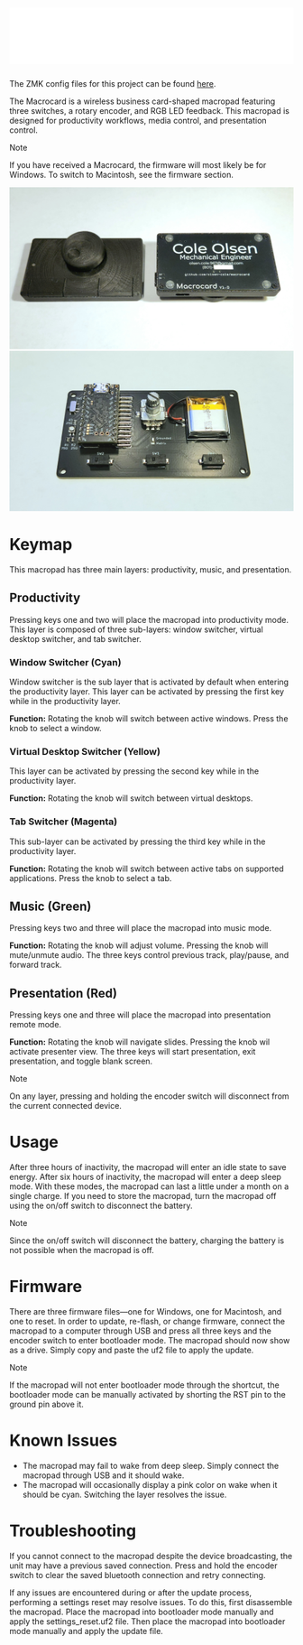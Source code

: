 # <img width="1000" height="100" alt="bannerWhiteTransparent" src="https://github.com/olsen-cole/macrocard/blob/main/assets/banner_white_transparent.png" />

The ZMK config files for this project can be found [here](https://github.com/olsen-cole/zmk-config-macrocard).

The Macrocard is a wireless business card-shaped macropad featuring three switches, a rotary encoder, and RGB LED feedback. This macropad is designed for productivity workflows, media control, and presentation control.

> [!NOTE] 
> If you have received a Macrocard, the firmware will most likely be for Windows. To switch to Macintosh, see the firmware section.

![Front/Back](https://github.com/olsen-cole/macrocard/blob/main/assets/macrocard_front_back.jpg)
![Internal](https://github.com/olsen-cole/macrocard/blob/main/assets/macrocard_internal.jpg)

# Keymap
This macropad has three main layers: productivity, music, and presentation.

## Productivity
Pressing keys one and two will place the macropad into productivity mode. This layer is composed of three sub-layers: window switcher, virtual desktop switcher, and tab switcher.

### Window Switcher (Cyan)
Window switcher is the sub layer that is activated by default when entering the productivity layer. This layer can be activated by pressing the first key while in the productivity layer.

**Function:** Rotating the knob will switch between active windows. Press the knob to select a window.

### Virtual Desktop Switcher (Yellow)
This layer can be activated by pressing the second key while in the productivity layer.

**Function:** Rotating the knob will switch between virtual desktops.

### Tab Switcher (Magenta)
This sub-layer can be activated by pressing the third key while in the productivity layer.

**Function:** Rotating the knob will switch between active tabs on supported applications. Press the knob to select a tab.

## Music (Green)
Pressing keys two and three will place the macropad into music mode.

**Function:** Rotating the knob will adjust volume. Pressing the knob will mute/unmute audio. The three keys control previous track, play/pause, and forward track.

## Presentation (Red)
Pressing keys one and three will place the macropad into presentation remote mode.

**Function:** Rotating the knob will navigate slides. Pressing the knob wil activate presenter view. The three keys will start presentation, exit presentation, and toggle blank screen.

> [!NOTE] 
> On any layer, pressing and holding the encoder switch will disconnect from the current connected device.

# Usage
After three hours of inactivity, the macropad will enter an idle state to save energy. After six hours of inactivity, the macropad will enter a deep sleep mode. With these modes, the macropad can last a little under a month on a single charge. If you need to store the macropad, turn the macropad off using the on/off switch to disconnect the battery.

> [!NOTE] 
> Since the on/off switch will disconnect the battery, charging the battery is not possible when the macropad is off.

# Firmware
There are three firmware files—one for Windows, one for Macintosh, and one to reset. In order to update, re-flash, or change firmware, connect the macropad to a computer through USB and press all three keys and the encoder switch to enter bootloader mode. The macropad should now show as a drive. Simply copy and paste the uf2 file to apply the update.

> [!NOTE] 
> If the macropad will not enter bootloader mode through the shortcut, the bootloader mode can be manually activated by shorting the RST pin to the ground pin above it.

# Known Issues
- The macropad may fail to wake from deep sleep. Simply connect the macropad through USB and it should wake.
- The macropad will occasionally display a pink color on wake when it should be cyan. Switching the layer resolves the issue.

# Troubleshooting
If you cannot connect to the macropad despite the device broadcasting, the unit may have a previous saved connection. Press and hold the encoder switch to clear the saved bluetooth connection and retry connecting.

If any issues are encountered during or after the update process, performing a settings reset may resolve issues. To do this, first disassemble the macropad. Place the macropad into bootloader mode manually and apply the settings_reset.uf2 file. Then place the macropad into bootloader mode manually and apply the update file. 